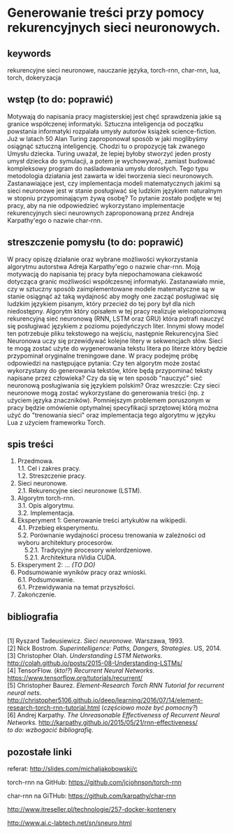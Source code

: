 # Generowanie treści przy pomocy rekurencyjnych sieci neuronowych.

## keywords
rekurencyjne sieci neuronowe, nauczanie języka, torch-rnn, char-rnn, lua, torch, dokeryzacja

## wstęp (to do: poprawić)
Motywają do napisania pracy magisterskiej jest chęć sprawdzenia jakie są granice współczenej informatyki. Sztuczna inteligencja od początku powstania informatyki rozpalała umysły autorów książek science-fiction. Już w latach 50 Alan Turing zaproponował sposób w jaki moglibyśmy osiągnąć sztuczną inteligencję. Chodzi tu o propozycję tak zwanego Umysłu dziecka. Turing uważał, że lepiej byłoby stworzyć jeden prosty umysł dziecka do symulacji, a potem je wychowywać, zamiast budować kompleksowy program do naśladowania umysłu dorosłych. Tego typu metodologia działania jest zawarta w idei tworzenia sieci neuronowych. Zastanawiające jest, czy implementacja modeli matematycznych jakimi są sieci neuronowe jest w stanie posługiwać się ludzkim językiem naturalnym w stopniu przypominającym żywą osobę? To pytanie zostało podjęte w tej pracy, aby na nie odpowiedzieć wykorzystano implementacje rekurencyjnych sieci neurownych zaproponowaną przez Andreja Karpathy'ego o nazwie char-rnn.

## streszczenie pomysłu (to do: poprawić)
W pracy opiszę działanie oraz wybrane możliwości wykorzystania algorytmu autorstwa Adreja Karpathy'ego o nazwie char-rnn. Moją motywacją do napisania tej pracy była niepochamowana ciekawość dotycząca granic możliwości współczesnej informatyki. Zastanawiało mnie, czy w sztuczny sposób zaimplementowane modele matematyczne są w stanie osiągnąć aż taką wydajność aby mogły one zacząć posługiwać się ludzkim językiem pisanym, który przecież do tej pory był dla nich niedostępny. Algorytm który opisałem w tej pracy realizuje wielopoziomową rekurencyjną sieć neuronową (RNN, LSTM oraz GRU) która potrafi nauczyć się posługiwać językiem z poziomu pojedyńczych liter. Innymi słowy model ten potrzebuje pliku tekstowego na wejściu, następnie Rekurencyjna Sieć Neuronowa uczy się przewidywać kolejne litery w sekwencjach słów. Sieci te mogą zostać użyte do wygenerowania tekstu litera po literze który będzie przypominał oryginalne treningowe dane. W pracy podejmę próbę odpowiedzi na następujące pytania: Czy ten algorytm może zostać wykorzystany do generowania tekstów, które będą przypominać teksty napisane przez człowieka? Czy da się w ten sposób "nauczyć" sieć neuronową posługiwania się językiem polskim? Oraz wreszczie: Czy sieci neuronowe mogą zostać wykorzystane do generowania treści (np. z użyciem języka znaczników). Pomniejszym problemem poruszonym w pracy będzie omówienie optymalnej specyfikacji sprzętowej którą można użyć do "trenowania sieci" oraz implementacja tego algorytmu w języku Lua z użyciem frameworku Torch. 

## spis treści
1. Przedmowa.
<br />1.1. Cel i zakres pracy.
<br />1.2. Streszczenie pracy.
2. Sieci neuronowe.
<br />2.1. Rekurencyjne sieci neuronowe (LSTM).
3. Algorytm torch-rnn.
<br />3.1. Opis algorytmu.
<br />3.2. Implementacja.
4. Eksperyment 1: Generowanie treści artykułów na wikipedii.
<br />4.1. Przebieg eksperymentu.
<br />5.2. Porównanie wydajności procesu trenowania w zależności od wyboru architektury procesorów.
<br />&nbsp;&nbsp;&nbsp;&nbsp;5.2.1. Tradycyjne procesory wielordzeniowe.
<br />&nbsp;&nbsp;&nbsp;&nbsp;5.2.1. Architektura nVidia CUDA.
5. Eksperyment 2: ... <i>(TO DO)</i>
6. Podsumowanie wyników pracy oraz wnioski.
<br />6.1. Podsumowanie.
<br />6.1. Przewidywania na temat przyszłości.
7. Zakończenie.

## bibliografia

<br />[1] Ryszard Tadeusiewicz. <i>Sieci neuronowe.</i> Warszawa, 1993.
<br />[2] Nick Bostrom. <i>Superintelligence: Paths, Dangers, Strategies.</i> US, 2014.
<br />[3] Christopher Olah. <i>Understanding LSTM Networks.</i> http://colah.github.io/posts/2015-08-Understanding-LSTMs/
<br />[4] TensorFlow. (<i>kto!?</i>) <i>Recurrent Neural Networks.</i> https://www.tensorflow.org/tutorials/recurrent/
<br />[5] Christopher Baurez. <i>Element-Research Torch RNN Tutorial for recurrent neural nets</i>. http://christopher5106.github.io/deep/learning/2016/07/14/element-research-torch-rnn-tutorial.html (<i>częściowo może być pomocny?</i>)
<br />[6] Andrej Karpathy. <i>The Unreasonable Effectiveness of Recurrent Neural Networks.</i> http://karpathy.github.io/2015/05/21/rnn-effectiveness/
<br /><i>to do: wzbogacić bibliografię.</i>


## pozostałe linki
referat: http://slides.com/michaljakobowski/c

torch-rnn na GitHub: https://github.com/jcjohnson/torch-rnn

char-rnn na GiTHub: https://github.com/karpathy/char-rnn

http://www.itreseller.pl/technologie/257-docker-kontenery

http://www.ai.c-labtech.net/sn/sneuro.html
